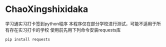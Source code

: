 # ChaoXingshixidaka
学习通实习打卡签到python程序
本程序仅在部分学校进行测试，可能不适用于所有存在实习打卡的学校
使用前先用下列命令安装requests库
```
pip install requests
```
